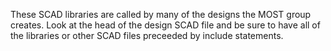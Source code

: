 These SCAD libraries are called by many of the designs the MOST group creates. Look at the head of the design SCAD file and be sure to have all of the libraries or other SCAD files preceeded by include statements.
